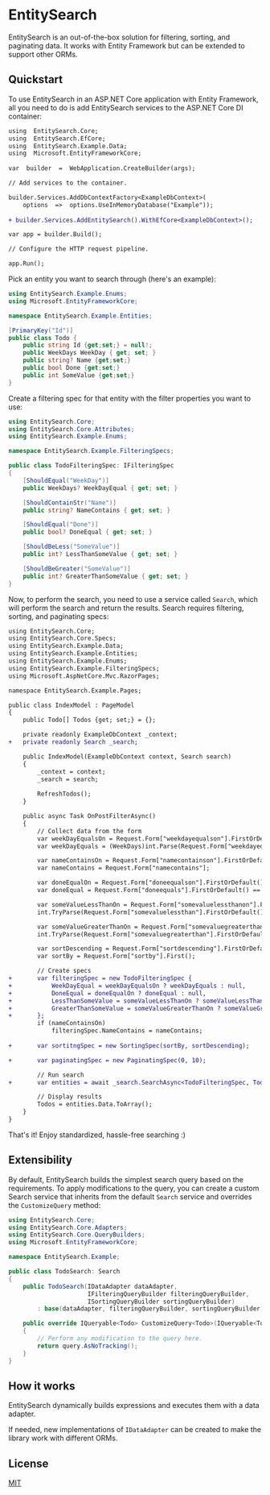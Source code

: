
# EntitySearch

EntitySearch is an out-of-the-box solution for filtering, sorting, and paginating data. It works with Entity Framework but can be extended to support other ORMs.

## Quickstart

To use EntitySearch in an ASP.NET Core application with Entity Framework, all you need to do is add EntitySearch services to the ASP.NET Core DI container:

``` diff
using  EntitySearch.Core;
using  EntitySearch.EfCore;
using  EntitySearch.Example.Data;
using  Microsoft.EntityFrameworkCore;
	
var  builder  =  WebApplication.CreateBuilder(args);

// Add services to the container.

builder.Services.AddDbContextFactory<ExampleDbContext>(
	options  =>  options.UseInMemoryDatabase("Example"));
	
+ builder.Services.AddEntitySearch().WithEfCore<ExampleDbContext>();

var app = builder.Build();

// Configure the HTTP request pipeline.

app.Run();
 ```
Pick an entity you want to search through (here's an example):

``` csharp
using EntitySearch.Example.Enums;
using Microsoft.EntityFrameworkCore;

namespace EntitySearch.Example.Entities;

[PrimaryKey("Id")]
public class Todo {
    public string Id {get;set;} = null!;
    public WeekDays WeekDay { get; set; }
    public string? Name {get;set;}
    public bool Done {get;set;}
    public int SomeValue {get;set;}
}
 ```

Create a filtering spec for that entity with the filter properties you want to use:

``` csharp
using EntitySearch.Core;
using EntitySearch.Core.Attributes;
using EntitySearch.Example.Enums;

namespace EntitySearch.Example.FilteringSpecs;

public class TodoFilteringSpec: IFilteringSpec 
{
    [ShouldEqual("WeekDay")]
    public WeekDays? WeekDayEqual { get; set; }

    [ShouldContainStr("Name")]
    public string? NameContains { get; set; }

    [ShouldEqual("Done")]
    public bool? DoneEqual { get; set; }

    [ShouldBeLess("SomeValue")]
    public int? LessThanSomeValue { get; set; }

    [ShouldBeGreater("SomeValue")]
    public int? GreaterThanSomeValue { get; set; }
}
 ```

Now, to perform the search, you need to use a service called `Search`, which will perform the search and return the results. Search requires filtering, sorting, and paginating specs:

``` diff
using EntitySearch.Core;
using EntitySearch.Core.Specs;
using EntitySearch.Example.Data;
using EntitySearch.Example.Entities;
using EntitySearch.Example.Enums;
using EntitySearch.Example.FilteringSpecs;
using Microsoft.AspNetCore.Mvc.RazorPages;

namespace EntitySearch.Example.Pages;

public class IndexModel : PageModel
{
    public Todo[] Todos {get; set;} = {};

    private readonly ExampleDbContext _context;
+   private readonly Search _search;

    public IndexModel(ExampleDbContext context, Search search)
    {
        _context = context;
        _search = search;
        
        RefreshTodos();
    }

    public async Task OnPostFilterAsync()
    {
        // Collect data from the form 
        var weekDayEqualsOn = Request.Form["weekdayequalson"].FirstOrDefault() == "on";
        var weekDayEquals = (WeekDays)int.Parse(Request.Form["weekdayequals"].First() ?? "0");

        var nameContainsOn = Request.Form["namecontainson"].FirstOrDefault() == "on";
        var nameContains = Request.Form["namecontains"];

        var doneEqualOn = Request.Form["doneequalson"].FirstOrDefault() == "on";
        var doneEqual = Request.Form["doneequals"].FirstOrDefault() == "on";

        var someValueLessThanOn = Request.Form["somevaluelessthanon"].FirstOrDefault() == "on";
        int.TryParse(Request.Form["somevaluelessthan"].FirstOrDefault(), out var someValueLessThan);

        var someValueGreaterThanOn = Request.Form["somevaluegreaterthanon"].FirstOrDefault() == "on";
        int.TryParse(Request.Form["somevaluegreaterthan"].FirstOrDefault(), out var someValueGreaterThan);

        var sortDescending = Request.Form["sortdescending"].FirstOrDefault() == "on";
        var sortBy = Request.Form["sortby"].First();

        // Create specs
+       var filteringSpec = new TodoFilteringSpec {
+           WeekDayEqual = weekDayEqualsOn ? weekDayEquals : null,
+           DoneEqual = doneEqualOn ? doneEqual : null,
+           LessThanSomeValue = someValueLessThanOn ? someValueLessThan : null,
+           GreaterThanSomeValue = someValueGreaterThanOn ? someValueGreaterThan : null,
+       };
        if (nameContainsOn)
            filteringSpec.NameContains = nameContains;
        
+       var sortitngSpec = new SortingSpec(sortBy, sortDescending);

+       var paginatingSpec = new PaginatingSpec(0, 10);

        // Run search
+       var entities = await _search.SearchAsync<TodoFilteringSpec, Todo>(filteringSpec, sortitngSpec, paginatingSpec);

        // Display results
        Todos = entities.Data.ToArray();
    }
}
 ```

That's it! Enjoy standardized, hassle-free searching :)

## Extensibility

By default, EntitySearch builds the simplest search query based on the requirements. To apply modifications to the query, you can create a custom Search service that inherits from the default `Search` service and overrides the `CustomizeQuery` method:

``` csharp
using EntitySearch.Core;
using EntitySearch.Core.Adapters;
using EntitySearch.Core.QueryBuilders;
using Microsoft.EntityFrameworkCore;

namespace EntitySearch.Example;

public class TodoSearch: Search
{
    public TodoSearch(IDataAdapter dataAdapter,
                      IFilteringQueryBuilder filteringQueryBuilder,
                      ISortingQueryBuilder sortingQueryBuilder)
        : base(dataAdapter, filteringQueryBuilder, sortingQueryBuilder) {}

    public override IQueryable<Todo> CustomizeQuery<Todo>(IQueryable<Todo> query)
    {
        // Perform any modification to the query here.
        return query.AsNoTracking(); 
    }
}
 ```

## How it works

EntitySearch dynamically builds expressions and executes them with a data adapter.

If needed, new implementations of `IDataAdapter` can be created to make the library work with different ORMs. 

## License
[MIT](https://choosealicense.com/licenses/mit/)
